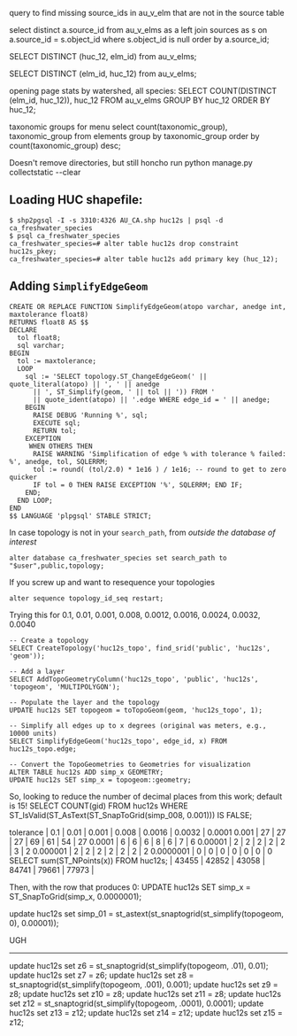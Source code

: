 query to find missing source_ids in au_v_elm that are not in the source table

select distinct a.source_id
from au_v_elms as a
left join sources as s on a.source_id = s.object_id
where s.object_id is null
order by a.source_id;

SELECT DISTINCT (huc_12, elm_id) from au_v_elms;

SELECT DISTINCT (elm_id, huc_12) from au_v_elms;

opening page stats by watershed, all species:
SELECT COUNT(DISTINCT (elm_id, huc_12)), huc_12
FROM au_v_elms
GROUP BY huc_12
ORDER BY huc_12;

taxonomic groups for menu
select count(taxonomic_group), taxonomic_group
from elements
group by taxonomic_group
order by count(taxonomic_group) desc;


Doesn't remove directories, but still
honcho run python manage.py collectstatic --clear


## Loading HUC shapefile:

```
$ shp2pgsql -I -s 3310:4326 AU_CA.shp huc12s | psql -d ca_freshwater_species
$ psql ca_freshwater_species
ca_freshwater_species=# alter table huc12s drop constraint huc12s_pkey;
ca_freshwater_species=# alter table huc12s add primary key (huc_12);
```

## Adding `SimplifyEdgeGeom`

```
CREATE OR REPLACE FUNCTION SimplifyEdgeGeom(atopo varchar, anedge int, maxtolerance float8)
RETURNS float8 AS $$
DECLARE
  tol float8;
  sql varchar;
BEGIN
  tol := maxtolerance;
  LOOP
    sql := 'SELECT topology.ST_ChangeEdgeGeom(' || quote_literal(atopo) || ', ' || anedge
      || ', ST_Simplify(geom, ' || tol || ')) FROM '
      || quote_ident(atopo) || '.edge WHERE edge_id = ' || anedge;
    BEGIN
      RAISE DEBUG 'Running %', sql;
      EXECUTE sql;
      RETURN tol;
    EXCEPTION
     WHEN OTHERS THEN
      RAISE WARNING 'Simplification of edge % with tolerance % failed: %', anedge, tol, SQLERRM;
      tol := round( (tol/2.0) * 1e16 ) / 1e16; -- round to get to zero quicker
      IF tol = 0 THEN RAISE EXCEPTION '%', SQLERRM; END IF;
    END;
  END LOOP;
END
$$ LANGUAGE 'plpgsql' STABLE STRICT;
```

In case topology is not in your `search_path`, from _outside the database of interest_
```
alter database ca_freshwater_species set search_path to "$user",public,topology;
```

If you screw up and want to resequence your topologies
```
alter sequence topology_id_seq restart;
```


Trying this for 0.1, 0.01, 0.001, 0.008, 0.0012, 0.0016, 0.0024, 0.0032, 0.0040

```
-- Create a topology
SELECT CreateTopology('huc12s_topo', find_srid('public', 'huc12s', 'geom'));

-- Add a layer
SELECT AddTopoGeometryColumn('huc12s_topo', 'public', 'huc12s', 'topogeom', 'MULTIPOLYGON');

-- Populate the layer and the topology
UPDATE huc12s SET topogeom = toTopoGeom(geom, 'huc12s_topo', 1);

-- Simplify all edges up to x degrees (original was meters, e.g., 10000 units)
SELECT SimplifyEdgeGeom('huc12s_topo', edge_id, x) FROM huc12s_topo.edge;

-- Convert the TopoGeometries to Geometries for visualization
ALTER TABLE huc12s ADD simp_x GEOMETRY;
UPDATE huc12s SET simp_x = topogeom::geometry;
```

So, looking to reduce the number of decimal places from this work; default is 15!
SELECT COUNT(gid) FROM huc12s WHERE ST_IsValid(ST_AsText(ST_SnapToGrid(simp_008, 0.001))) IS FALSE;

tolerance                                 | 0.1   | 0.01  | 0.001 | 0.008 | 0.0016 | 0.0032 | 0.0001
0.001                                     | 27    | 27    | 27    | 69    | 61     | 54     | 27
0.0001                                    | 6     | 6     | 6     | 8     | 6      | 7      | 6
0.00001                                   | 2     | 2     | 2     | 2     | 2      | 3      | 2
0.000001                                  | 2     | 2     | 2     | 2     | 2      | 2      | 2
0.0000001                                 | 0     | 0     | 0     | 0     | 0      | 0      | 0
SELECT sum(ST_NPoints(x)) FROM huc12s;    | 43455 | 42852 | 43058 | 84741 | 79661  | 77973  |

Then, with the row that produces 0:
UPDATE huc12s SET simp_x = ST_SnapToGrid(simp_x, 0.0000001);


update huc12s set simp_01 = st_astext(st_snaptogrid(st_simplify(topogeom, 0), 0.00001));

UGH

* * *

update huc12s set z6 = st_snaptogrid(st_simplify(topogeom, .01), 0.01);
update huc12s set z7 = z6;
update huc12s set z8 = st_snaptogrid(st_simplify(topogeom, .001), 0.001);
update huc12s set z9 = z8;
update huc12s set z10 = z8;
update huc12s set z11 = z8;
update huc12s set z12 = st_snaptogrid(st_simplify(topogeom, .0001), 0.0001);
update huc12s set z13 = z12;
update huc12s set z14 = z12;
update huc12s set z15 = z12;

